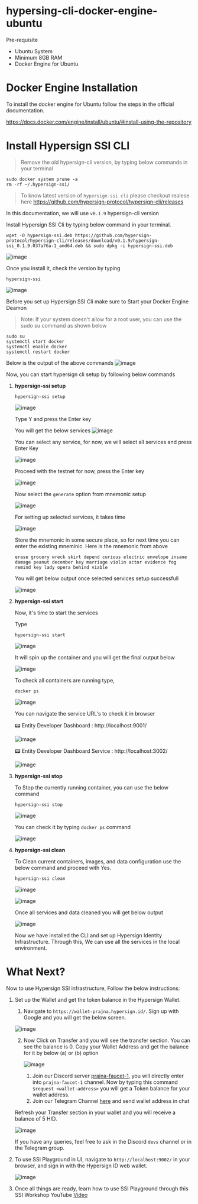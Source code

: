 # hypersing-cli-docker-engine-ubuntu

Pre-requisite  
  - Ubuntu System
  - Minimum 8GB RAM
  - Docker Engine for Ubuntu

# Docker Engine Installation 

To install the docker engine for Ubuntu follow the steps in the official documentation.

  https://docs.docker.com/engine/install/ubuntu/#install-using-the-repository

# Install Hypersign SSI CLI

> Remove the old hypersign-cli version, by typing below commands in your terminal
  ```
  sudo docker system prune -a
  rm -rf ~/.hypersign-ssi/
  ```

> To know latest version of ```hypersign-ssi cli``` please checkout realese here
  https://github.com/hypersign-protocol/hypersign-cli/releases

In this documentation, we will use ```v0.1.9``` hypersign-cli version

Install Hypersign SSI Cli by typing below command in your terminal.
```
wget -O hypersign-ssi.deb https://github.com/hypersign-protocol/hypersign-cli/releases/download/v0.1.9/hypersign-ssi_0.1.9.037a76a-1_amd64.deb && sudo dpkg -i hypersign-ssi.deb
```
![image](https://github.com/Raj6939/hypersing-cli-docker-engine-ubuntu/assets/67961128/2b31fda0-8daa-40da-90a9-e4f8990fb14f)

Once you install it, check the version by typing 
```
hypersign-ssi
```
![image](https://github.com/Raj6939/hypersing-cli-docker-engine-ubuntu/assets/67961128/91b00252-e2bf-4799-a9f8-317050b68df7)


Before you set up Hypersign SSI Cli make sure to Start your Docker Engine Deamon
> Note: If your system doesn't allow for a root user, you can use the sudo su command as shown below

```
sudo su
systemctl start docker
systemctl enable docker
systemctl restart docker
```
Below is the output of the above commands
![image](https://github.com/Raj6939/hypersing-cli-docker-engine-ubuntu/assets/67961128/27cd90ff-931e-4d71-98a0-2a0433f53f10)

Now, you can start hypersign cli setup by following below commands

1. **hypersign-ssi setup**
   ```
   hypersign-ssi setup         
   ```
   
   ![image](https://github.com/Raj6939/hypersing-cli-docker-engine-ubuntu/assets/67961128/0ef21df3-c854-4790-aec3-4abccc8b8289)

   Type Y and press the Enter key

   You will get the below services
   ![image](https://github.com/Raj6939/hypersing-cli-docker-engine-ubuntu/assets/67961128/efccc0d8-7aed-4b18-93c8-d2e3c9d8194b)

   You can select any service, for now, we will select all services and press Enter Key

   ![image](https://github.com/Raj6939/hypersing-cli-docker-engine-ubuntu/assets/67961128/a1022124-76fa-4a84-abf4-5f2f93cb9cad)

   Proceed with the testnet for now, press the Enter key

   ![image](https://github.com/Raj6939/hypersing-cli-docker-engine-ubuntu/assets/67961128/07ff6edb-710c-465d-976b-9f9c16571f57)

   Now select the ```generate``` option from mnemonic setup

   ![image](https://github.com/Raj6939/hypersing-cli-docker-engine-ubuntu/assets/67961128/8ee8b574-fce6-4ba2-a5ad-b32c64d687e5)

   For setting up selected services, it takes time

   ![image](https://github.com/Raj6939/hypersing-cli-docker-engine-ubuntu/assets/67961128/d25b2fcd-6d01-4992-bbc3-5581c295a39b)

   Store the mnemonic in some secure place, so for next time you can enter the existing mneminic.
   Here is the mnemonic from above
   ```
   erase grocery wreck skirt depend curious electric envelope insane damage peanut december key marriage violin actor evidence fog remind key lady opera behind viable
   ```

   You will get below output once selected services setup successfull

   ![image](https://github.com/Raj6939/hypersing-cli-docker-engine-ubuntu/assets/67961128/3b11548c-f247-4dd6-bdd3-547b2c2ba479)

2. **hypersign-ssi start**
   
   Now, it's time to start the services

   Type
   ```
   hypersign-ssi start
   ```

   ![image](https://github.com/Raj6939/hypersing-cli-docker-engine-ubuntu/assets/67961128/5968efe8-ba2c-412b-905a-c3b266aae0a0)

   It will spin up the container and you will get the final output below

   ![image](https://github.com/Raj6939/hypersing-cli-docker-engine-ubuntu/assets/67961128/9431b665-2f12-40f9-ad2c-4fedf0eaa198)

   To check all containers are running type,
   ```
   docker ps
   ```

   ![image](https://github.com/Raj6939/hypersing-cli-docker-engine-ubuntu/assets/67961128/a9d8c0f9-6f69-499b-8bdb-07318397d691)

   You can navigate the service URL's to check it in browser

   📟 Entity Developer Dashboard : http://localhost:9001/

   ![image](https://github.com/Raj6939/hypersing-cli-docker-engine-ubuntu/assets/67961128/13bf0e4f-9083-47c7-841e-489c5a491b35)
   
   📟 Entity Developer Dashboard Service : http://localhost:3002/

   ![image](https://github.com/Raj6939/hypersing-cli-docker-engine-ubuntu/assets/67961128/a8b00644-24ff-47f1-9d50-9ee5379d1f16)

3. **hypersign-ssi stop**

   To Stop the currently running container, you can use the below command

   ```
   hypersign-ssi stop
   ```

   ![image](https://github.com/Raj6939/hypersing-cli-docker-engine-ubuntu/assets/67961128/07e49831-7938-4805-80b6-5a1d2567fcf2)

   You can check it by typing ```docker ps``` command

   ![image](https://github.com/Raj6939/hypersing-cli-docker-engine-ubuntu/assets/67961128/54fbb329-72a9-4a16-b369-2d80c15c8b14)

4. **hypersign-ssi clean**

   To Clean current containers, images, and data configuration use the below command and proceed with Yes.

   ```
   hypersign-ssi clean
   ```
   ![image](https://github.com/Raj6939/hypersing-cli-docker-engine-ubuntu/assets/67961128/5754e2c2-5a76-486c-a84c-b606d1ed2edd) 

   ![image](https://github.com/Raj6939/hypersing-cli-docker-engine-ubuntu/assets/67961128/ba86c889-4548-4215-8776-f805b064f77a)

   Once all services and data cleaned you will get below output
   
   ![image](https://github.com/Raj6939/hypersing-cli-docker-engine-ubuntu/assets/67961128/b7bbf222-9461-4e63-ac44-070182a2b488)

   Now we have installed the CLI and set up Hypersign Identity Infrastructure. Through this, We can use all the services in the local environment.
   
# What Next?

  Now to use Hypersign SSI infrastructure, Follow the below instructions:  

  1. Set up the Wallet and get the token balance in the Hypersign Wallet.

     1. Navigate to ```https://wallet-prajna.hypersign.id/```. Sign up with Google and you will get the below screen.

     ![image](https://github.com/Raj6939/hypersing-cli-docker-engine-ubuntu/assets/67961128/f9381ee4-015e-4c69-bd0a-443fae6ded56)

     2. Now Click on Transfer and you will see the transfer section. You can see the balance is 0. Copy your Wallet Address and get the balance for it by below (a) or (b) option

        ![image](https://github.com/Raj6939/hypersing-cli-docker-engine-ubuntu/assets/67961128/129fd6da-ec5d-40af-b8fe-dcbd16889ffb)

        
          1. Join our Discord server [prajna-faucet-1](https://discord.gg/S85P6crefd), you will directly enter into ```prajna-faucet-1``` channel. Now by typing this command ```$request <wallet-address>```               you will get a Token balance for your wallet address.
          2. Join our Telegram Channel  [here](https://t.me/hackdid) and send wallet address in chat

     Refresh your Transfer section in your wallet and you will receive a balance of 5 HID.

     ![image](https://github.com/Raj6939/hypersing-cli-docker-engine-ubuntu/assets/67961128/ce5da14c-08e3-4a83-b25f-8544909395d3)

     If you have any queries, feel free to ask in the Discord ```devs``` channel or in the Telegram group.

  2. To use SSI Playground in UI, navigate to ```http://localhost:9002/``` in your browser, and sign in with the Hypersign ID web wallet. 

     ![image](https://github.com/Raj6939/hypersing-cli-docker-engine-ubuntu/assets/67961128/6b84cbf0-86be-4f04-974c-43bde087de30)


  3. Once all things are ready, learn how to use SSI Playground through this SSI Workshop YouTube [Video](https://www.youtube.com/live/HCB5bObMlN4?si=3m1YputtXDNYQD3D)
    
     
     
     


     


     



     


     


     
     
  
  



  

   


   


    


   
   

  

   

   

   
   
   
   


   



   

   









   
